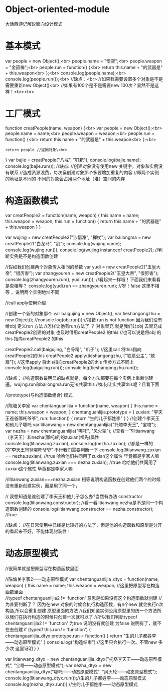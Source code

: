# Object-oriented-module
大话西游记解说面向设计模式

# 基本模式

var people = new Object();\<br>
people.name = "悟空";\<br>
people.weapon = "金箍棒";\<br>
people.run = function() {\<br>
    return this.name + "的武器是" + this.weapon\<br>
};\<br>
console.log(people.name);\<br>
console.log(people.run());\<br>
//缺点：\<br>
//如果我需要设置多个对象是不是需要重新new Object()\<br>
//如果有100个是不是需要new 100次？显然不是这样！\<br>\<br>

# 工厂模式
function creatPeople(name, weapon) {\<br>
    var people = new Object();\<br>
    people.name = name;\<br>
    people.weapon = weapon;\<br>
    people.run = function() {\<br>
        return this.name + "的武器是" + this.weapon\<br>
    };\<br>

    return people //返回对象\<br>
}
var bajie = creatPeople("八戒", "钉耙");
console.log(bajie.name);
console.log(bajie.run());
//缺点:
//创建对象没有使用new 关键字，对象和实例没有联系
//造成资源浪费，每次穿创建对象那个多要增加重复的内容
//即两个实例的地址是不同的 不同的对象会占用两个地址（堆）空间的内存


# 构造函数模式

var creatPeople2 = function(name, weapon) {
    this.name = name;
    this.weapon = weapon;
    this.run = function() {
        return this.name + "的武器是" + this.weapon
    }
}

var wujing = new creatPeople2("沙悟净", "禅杖");
var bailongma = new creatPeople2("白龙马", "剑");
console.log(wujing.name);
console.log(wujing.run());
console.log(wujing instanceof creatPeople2); //判断实例是不是构造函数创建

//假如我们创建两个对象传入相同的参数
var yudi = new creatPeople2("玉皇大帝", "很厉害");
var zhangyouren = new creatPeople2("玉皇大帝", "很厉害");
console.log(zhangyouren.run(), yudi.run()); //看起来一样哦！下面我们来看看是否相等？
console.log(yudi.run == zhangyouren.run); //呀！false 这里不相等 ，说明两个实例地址不同  

//call apply使用介绍

//创建一个新的对象那个
var baigujing = new Object();
var tieshangongzhu = new Object();
//console.log(obj.run());//报错 run is not function 因为我们没有给obj 定义run 方法 
//怎样让他有run方法了 ？ 对象冒充 就是我们让obj 去冒充成creatPeople2创建的对象 也及时借用creatPeople2 的this
//也可以说是将obj 的this 指向creatPeople2 的this

creatPeople2.call(baigujing, "白骨精", "爪子"); //这里call 将this指向creatPeople2的this
creatPeople2.apply(tieshangongzhu, ["铁扇公主", "铁扇"]); //这里apply 将this指向creatPeople2的this 传参方式不同上
console.log(baigujing.run());
console.log(tieshangongzhu.run());

//缺点：
//构造函数最明显的缺点就是，每个方法都要在每个实例上重新创建一遍。wujing.run和bailongma.run无法共享this
//如何让实共享this呢？且看下面

//prototype(与构造函数组合) 模式

//陈塘关李家
var chentanguanlijia = function(name, weapon) {
    this.name = name;
    this.weapon = weapon;
}
chentanguanlijia.prototype = {
    zuxian: "李天王爸爸哪吒爷爷",
    run: function() {
        return "生的儿子都姓李"
    }
}
//创建个李天王和他儿子哪吒
var litianwang = new chentanguanlijia("托塔李天王", "宝塔");
var nezha = new chentanguanlijia("哪吒", "风火轮");
//查看一下litianwang（李天王）和nezha(哪吒)的的zuxian(祖先)属性
console.log(litianwang.zuxian);
console.log(nezha.zuxian);
//都是一样的的“李天王爸爸哪吒爷爷” 不行我们需要判断一下
console.log(litianwang.zuxian == nezha.zuxian); //true  哈哈他们共同用了zuxian这个属性 毕竟都是李家人嘛
console.log(litianwang.zuxian === nezha.zuxian); //true  哈哈他们共同用了zuxian这个属性 毕竟都是李家人嘛

//litianwang.zuxian===nezha.zuxian 相等说明构造函数在创建他们两个的时候没有重新创建实例，而是用了同一个，

// 我想知道是谁创建了李天王和他儿子怎么办?当然有办法 constructor
console.log(litianwang.constructor);
//看一看litianwang nezha是不是同一个构造函数创建的
console.log(litianwang.constructor == nezha.constructor); //true

//缺点： 
//在日常使用中已经是比较好的方法了，但是他的构造函数和原型是分开的看起来不好，不能体现封装性！

# 动态原型模式
//很简单就是把原型写在构造函数里面

//陈塘关李家2——动态原型模式
var chentanguanlijia_dtyx = function(name, weapon) {
    this.name = name;
    this.weapon = weapon;
    //这里把原型写在构造函数里面  
    //typeof chentanguanlijia2 != 'function' 意思是如果没有这个构造函数就创建
    //为甚要判断了？ 因为在new 对象的时候会执行构造函数，有n个new 就会执行n次构造,所以会重复创建 原型里面的方法
    //我们知道实例公用原型里的统一个方法所以我们在执行构造的时候只创建一次就可以了
    //所以我们判断typeof chentanguanlijia2 != 'function' 为true 说明没有就创建 为false 说明有了，就不在去创建
    if (typeof this.run != 'function') {
        chentanguanlijia_dtyx.prototype.run = function() {
            return "生的儿子都姓李——动态原型模式"
        }
        console.log("构造结束");//这里只会执行一次。不管new 多少次  这里证明
    }
}

var litianwang_dtyx = new chentanguanlijia_dtyx("托塔李天王——动态原型模式", "宝塔——动态原型模式");
var nezha_dtyx = new chentanguanlijia_dtyx("哪吒——动态原型模式", "风火轮——动态原型模式");
console.log(litianwang_dtyx.run());//生的儿子都姓李——动态原型模式
console.log(nezha_dtyx.run());//生的儿子都姓李——动态原型模式
